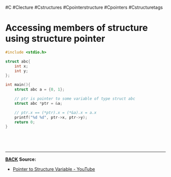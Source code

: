 #C #Clecture #Cstructures #Cpointerstructure #Cpointers #Cstructuretags 
# Accessing members of structure using structure pointer
```C
#include <stdio.h>

struct abc{
    int x;
    int y;
};

int main(){
    struct abc a = {0, 1};

    // ptr is pointer to some variable of type struct abc
    struct abc *ptr = &a;

    // ptr.x == (*ptr).x = (*&a).x = a.x
    printf("%d %d", ptr->x, ptr->y);
    return 0;
}
```

<br>

# 
---
**[BACK](Cstructures)**
**Source:**
- [Pointer to Structure Variable - YouTube](https://www.youtube.com/watch?v=VsnXsfNstVw&list=PLBlnK6fEyqRhX6r2uhhlubuF5QextdCSM&index=157)
